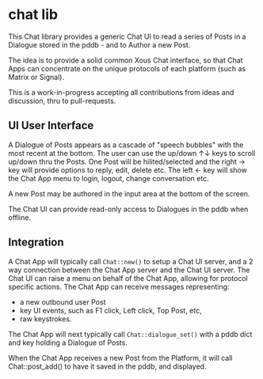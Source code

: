 # chat lib

This Chat library provides a generic Chat UI to read a series of Posts in a Dialogue stored in the pddb - and to Author a new Post.

The idea is to provide a solid common Xous Chat interface, so that Chat Apps can concentrate on the unique protocols of each platform (such as Matrix or Signal).

This is a work-in-progress accepting all contributions from ideas and discussion, thru to pull-requests.


## UI User Interface

A Dialogue of Posts appears as a cascade of "speech bubbles" with the most recent at the bottom. The user can use the up/down ↑↓ keys to scroll up/down thru the Posts. One Post will be hilited/selected and the right → key will provide options to reply, edit, delete etc. The left ← key will show the Chat App menu to login, logout, change conversation etc.

A new Post may be authored in the input area at the bottom of the screen.

The Chat UI can provide read-only access to Dialogues in the pddb when offline.


## Integration

A Chat App will typically call `Chat::new()` to setup a Chat UI server, and a 2 way connection between the Chat App server and the Chat UI server. The Chat UI can raise a menu on behalf of the Chat App, allowing for protocol specific actions. The Chat App can receive messages representing:
* a new outbound user Post
* key UI events, such as F1 click, Left click, Top Post, etc,
* raw keystrokes.

The Chat App will next typically call `Chat::dialogue_set()` with a pddb dict and key holding a Dialogue of Posts. 

When the Chat App receives a new Post from the Platform, it will call Chat::post_add() to have it saved in the pddb, and displayed.